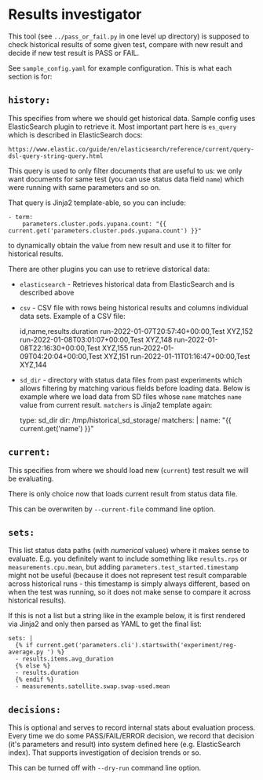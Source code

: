 Results investigator
====================

This tool (see `../pass_or_fail.py` in one level up directory) is supposed
to check historical results of some given test, compare with new result
and decide if new test result is PASS or FAIL.

See `sample_config.yaml` for example configuration. This is what each
section is for:

`history:`
----------

This specifies from where we should get historical data. Sample config
uses ElasticSearch plugin to retrieve it. Most important part here is
`es_query` which is described in ElasticSearch docs:

    https://www.elastic.co/guide/en/elasticsearch/reference/current/query-dsl-query-string-query.html

This query is used to only filter documents that are useful to us:
we only want documents for same test (you can use status data field
`name`) which were running with same parameters and so on.

That query is Jinja2 template-able, so you can include:

    - term:
        parameters.cluster.pods.yupana.count: "{{ current.get('parameters.cluster.pods.yupana.count') }}"

to dynamically obtain the value from new result and use it to filter for
historical results.

There are other plugins you can use to retrieve distorical data:

 * `elasticsearch` - Retrieves historical data from ElasticSearch
   and is described above

 * `csv` - CSV file with rows being historical results and columns
   individual data sets. Example of a CSV file:

    id,name,results.duration
    run-2022-01-07T20:57:40+00:00,Test XYZ,152
    run-2022-01-08T03:01:07+00:00,Test XYZ,148
    run-2022-01-08T22:16:30+00:00,Test XYZ,155
    run-2022-01-09T04:20:04+00:00,Test XYZ,151
    run-2022-01-11T01:16:47+00:00,Test XYZ,144

 * `sd_dir` - directory with status data files from past experiments
   which allows filtering by matching various fields before loading data.
   Below is example where we load data from SD files whose `name` matches
   `name` value from current result. `matchers` is Jinja2 template again:

    type: sd_dir
    dir: /tmp/historical_sd_storage/
    matchers: |
      name: "{{ current.get('name') }}"


`current:`
----------

This specifies from where we should load new (`current`) test result
we will be evaluating.

There is only choice now that loads current result from status data file.

This can be overwriten by `--current-file` command line option.


`sets:`
-------

This list status data paths (with *numerical* values) where it makes sense
to evaluate. E.g. you definitely want to include something like `results.rps`
or `measurements.cpu.mean`, but adding `parameters.test_started.timestamp`
might not be useful (because it does not represent test result comparable
across historical runs - this timestamp is simply always different, based
on when the test was running, so it does not make sense to compare it
across historical results).

If this is not a list but a string like in the example below, it is first
rendered via Jinja2 and only then parsed as YAML to get the final list:

    sets: |
      {% if current.get('parameters.cli').startswith('experiment/reg-average.py ') %}
      - results.items.avg_duration
      {% else %}
      - results.duration
      {% endif %}
      - measurements.satellite.swap.swap-used.mean


`decisions:`
------------

This is optional and serves to record internal stats about evaluation
process. Every time we do some PASS/FAIL/ERROR decision, we record that
decision (it's parameters and result) into system defined here (e.g.
ElasticSearch index). That supports investigation of decision trends or so.

This can be turned off with `--dry-run` command line option.
